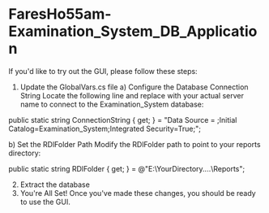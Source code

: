 # FaresHo55am-Examination_System_DB_Application



If you'd like to try out the GUI, please follow these steps:

1. Update the GlobalVars.cs file
a) Configure the Database Connection String
Locate the following line and replace <YourServerName> with your actual server name to connect to the Examination_System database:

public static string ConnectionString { get; }
    = "Data Source = <YourServerName>;Initial Catalog=Examination_System;Integrated Security=True;";

b) Set the RDlFolder Path
Modify the RDlFolder path to point to your reports directory:

public static string RDlFolder { get; } = @"E:\YourDirectory\..\..\Reports\";

2. Extract the database
3. You're All Set!
Once you've made these changes, you should be ready to use the GUI.
